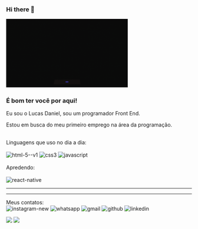 
### Hi there 👋

<img src = "gitImg.gif" width = "330px" /> 

### É bom ter você por aqui!

Eu sou o Lucas Daniel, sou um programador Front End.

<p> Estou em busca do meu primeiro emprego na área da programação.<p/>
<br>
Linguagens que uso no dia a dia:

<br>
<br>

 <img width="60"  height="60"   src="https://img.icons8.com/color/50/html-5--v1.png" alt="html-5--v1"/> 
 <img width="60" height="60" src="https://img.icons8.com/fluency/50/css3.png" alt="css3"/>
 <img width="60" height="60" src="https://img.icons8.com/fluency/50/javascript.png" alt="javascript"/>
 
<br>
<br>
Apredendo:
<br>
<br>
<img width="50" height="50" src="https://img.icons8.com/ios-filled/50/FFFFFF/react-native.png" alt="react-native"/>
 <hr/>
<hr/>

 Meus contatos:
 <br>
 <img width="50" height="50" src="https://img.icons8.com/windows/50/FFFFFF/instagram-new.png" alt="instagram-new"/>
 <img width="50" height="50" src="https://img.icons8.com/sf-regular/50/FFFFFF/whatsapp.png" alt="whatsapp"/>
 <img width="50" height="50" src="https://img.icons8.com/glyph-neue/50/FFFFFF/gmail.png" alt="gmail"/>
 <img width="50" height="50" src="https://img.icons8.com/glyph-neue/50/FFFFFF/github.png" alt="github"/>
 <img width="50" height="50" src="https://img.icons8.com/glyph-neue/50/FFFFFF/linkedin.png" alt="linkedin"/>
 <br>



<div align = "left">
<img height = "200em" src="https://github-readme-stats.vercel.app/api/top-langs/?username=risoflorais&show_icons=true&theme=bear&count_private=true"/>
<img height = "200em" src="https://github-readme-stats.vercel.app/api?username=risoflorais&show_icons=true&show_icons=true&theme=bear&count_private=true" />
</div>
